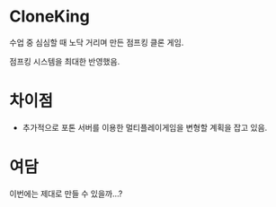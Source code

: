 # CloneKing

수업 중 심심할 때 노닥 거리며 만든 점프킹 클론 게임.

점프킹 시스템을 최대한 반영했음.

# 차이점

- 추가적으로 포톤 서버를 이용한 멀티플레이게임을 변형할 계획을 잡고 있음.

# 여담

이번에는 제대로 만들 수 있을까...?
